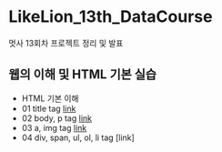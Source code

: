 # LikeLion_13th_DataCourse
멋사 13회차 프로젝트 정리 및 발표

## 웹의 이해 및 HTML 기본 실습
  * HTML 기본 이해
   * 01 title tag [link](https://github.com/kbjung/LikeLion_13th_DataCourse/blob/main/web_html/01_html_title.html)
   * 02 body, p tag [link](https://github.com/kbjung/LikeLion_13th_DataCourse/blob/main/web_html/02_html_body.html)
   * 03 a, img tag [link](https://github.com/kbjung/LikeLion_13th_DataCourse/blob/main/web_html/03_html_link_img.html)
   * 04 div, span, ul, ol, li tag [link]
